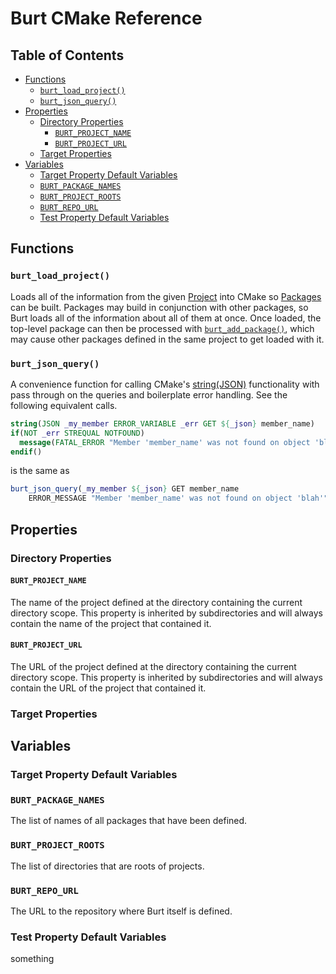 # Burt CMake Reference <!-- omit in toc -->

## Table of Contents <!-- omit in toc -->

- [Functions](#functions)
  - [`burt_load_project()`](#burt_load_project)
  - [`burt_json_query()`](#burt_json_query)
- [Properties](#properties)
  - [Directory Properties](#directory-properties)
    - [`BURT_PROJECT_NAME`](#burt_project_name)
    - [`BURT_PROJECT_URL`](#burt_project_url)
  - [Target Properties](#target-properties)
- [Variables](#variables)
  - [Target Property Default Variables](#target-property-default-variables)
  - [`BURT_PACKAGE_NAMES`](#burt_package_names)
  - [`BURT_PROJECT_ROOTS`](#burt_project_roots)
  - [`BURT_REPO_URL`](#burt_repo_url)
  - [Test Property Default Variables](#test-property-default-variables)

## Functions

### `burt_load_project()`

Loads all of the information from the given [Project](../Concepts.md#project) into CMake so
[Packages](../Concepts.md#package) can be built. Packages may build in conjunction with other packages, so
Burt loads all of the information about all of them at once. Once loaded, the top-level package can then be
processed with [`burt_add_package()`](#burt_add_package), which may cause other packages defined in the same
project to get loaded with it.

### `burt_json_query()`

A convenience function for calling CMake's
[string(JSON)](https://cmake.org/cmake/help/latest/command/string.html#json) functionality with pass through
on the queries and boilerplate error handling. See the following equivalent calls.

```cmake
string(JSON _my_member ERROR_VARIABLE _err GET ${_json} member_name)
if(NOT _err STREQUAL NOTFOUND)
  message(FATAL_ERROR "Member 'member_name' was not found on object 'blah'")
endif()
```

is the same as

```cmake
burt_json_query(_my_member ${_json} GET member_name 
    ERROR_MESSAGE "Member 'member_name' was not found on object 'blah'")
```

## Properties

### Directory Properties

#### `BURT_PROJECT_NAME`

The name of the project defined at the directory containing the current directory scope. This property is
inherited by subdirectories and will always contain the name of the project that contained it.

#### `BURT_PROJECT_URL`

The URL of the project defined at the directory containing the current directory scope. This property is
inherited by subdirectories and will always contain the URL of the project that contained it.

### Target Properties

## Variables

### Target Property Default Variables

### `BURT_PACKAGE_NAMES`

The list of names of all packages that have been defined.

### `BURT_PROJECT_ROOTS`

The list of directories that are roots of projects.

### `BURT_REPO_URL`

The URL to the repository where Burt itself is defined.

### Test Property Default Variables

something

<!--
### JSON

#### `burt_json_query()`

Convenience function for querying a JSON string for a value. This function handles error and trace logging so
the boilerplate for that part of it doesn't have to be repeated.

Signature: `burt_json_query(json query out_var err_msg)`

- `json`: **[required]** the string containing the JSON to query
- `query`: **[required]** the query to perform. This is what would be passed to  the CMake json query as
  follows: `string(JSON <var> GET <json> <query>)`. Each token in this list is a member or index.
- `out_var`: **[required]** the name of the variable where the query will be stored.
- `err_msg` : **[optional]** the fatal error message that will be displayed if the query fails.

Example:

```cmake
set(_json "{\"var\" : [ \"1", \"2\", \"3\" ] }")
burt_json_query(${_json} "var;1" _middle)
message("Value is: ${_middle}" ) # should print "2"
```

### Project

#### `burt_project()`

Loads a [`burt.json` project file](../JSON.md#project-file) for the current directory. This will reuslt in alo
of the packages and modules for the project being loaded accordingly. Note that this is a replacement for the
CMake [`project()`](https://cmake.org/cmake/help/latest/command/project.html) function, which simplifies its
use (since there does not need to be any argument) and keeps the `burt.json` as the single source of truth for
information about the project. Simply call from the top-level `CMakeLists.txt` as follows:

```cmake
include(${BURT_CMAKE_PATH})

burt_project()
```
-->
